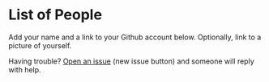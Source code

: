 # List of People

Add your name and a link to your Github account below. Optionally, link to a picture of yourself.

Having trouble? [Open an issue](https://github.com/phette23/Codeyear-IG-Github-Project/issues) (new issue button) and someone will reply with help.
